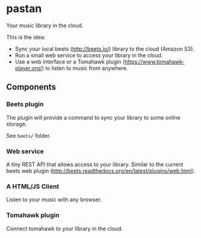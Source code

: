 # pastan

Your music library in the cloud.

This is the idea:
- Sync your local beets (http://beets.io/) library to the cloud (Amazon S3).
- Run a small web service to access your library in the cloud.
- Use a web interface or a Tomahawk plugin (https://www.tomahawk-player.org/) to listen to music from anywhere.

## Components

### Beets plugin

The plugin will provide a command to sync your library to some online storage.

See `beets/` folder.

### Web service

A tiny REST API that allows access to your library. Similar to the current beets web plugin (http://beets.readthedocs.org/en/latest/plugins/web.html).

### A HTML/JS Client

Listen to your music with any browser.

### Tomahawk plugin

Connect tomahawk to your library in the cloud.
